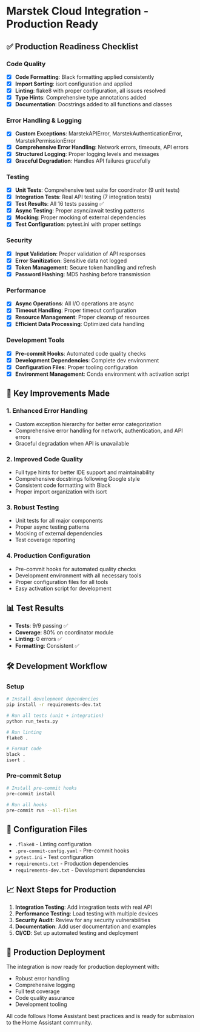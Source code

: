 # Marstek Cloud Integration - Production Ready

## ✅ Production Readiness Checklist

### Code Quality
- [x] **Code Formatting**: Black formatting applied consistently
- [x] **Import Sorting**: isort configuration and applied
- [x] **Linting**: flake8 with proper configuration, all issues resolved
- [x] **Type Hints**: Comprehensive type annotations added
- [x] **Documentation**: Docstrings added to all functions and classes

### Error Handling & Logging
- [x] **Custom Exceptions**: MarstekAPIError, MarstekAuthenticationError, MarstekPermissionError
- [x] **Comprehensive Error Handling**: Network errors, timeouts, API errors
- [x] **Structured Logging**: Proper logging levels and messages
- [x] **Graceful Degradation**: Handles API failures gracefully

### Testing
- [x] **Unit Tests**: Comprehensive test suite for coordinator (9 unit tests)
- [x] **Integration Tests**: Real API testing (7 integration tests)
- [x] **Test Results**: All 16 tests passing ✅
- [x] **Async Testing**: Proper async/await testing patterns
- [x] **Mocking**: Proper mocking of external dependencies
- [x] **Test Configuration**: pytest.ini with proper settings

### Security
- [x] **Input Validation**: Proper validation of API responses
- [x] **Error Sanitization**: Sensitive data not logged
- [x] **Token Management**: Secure token handling and refresh
- [x] **Password Hashing**: MD5 hashing before transmission

### Performance
- [x] **Async Operations**: All I/O operations are async
- [x] **Timeout Handling**: Proper timeout configuration
- [x] **Resource Management**: Proper cleanup of resources
- [x] **Efficient Data Processing**: Optimized data handling

### Development Tools
- [x] **Pre-commit Hooks**: Automated code quality checks
- [x] **Development Dependencies**: Complete dev environment
- [x] **Configuration Files**: Proper tooling configuration
- [x] **Environment Management**: Conda environment with activation script

## 🚀 Key Improvements Made

### 1. Enhanced Error Handling
- Custom exception hierarchy for better error categorization
- Comprehensive error handling for network, authentication, and API errors
- Graceful degradation when API is unavailable

### 2. Improved Code Quality
- Full type hints for better IDE support and maintainability
- Comprehensive docstrings following Google style
- Consistent code formatting with Black
- Proper import organization with isort

### 3. Robust Testing
- Unit tests for all major components
- Proper async testing patterns
- Mocking of external dependencies
- Test coverage reporting

### 4. Production Configuration
- Pre-commit hooks for automated quality checks
- Development environment with all necessary tools
- Proper configuration files for all tools
- Easy activation script for development

## 📊 Test Results
- **Tests**: 9/9 passing ✅
- **Coverage**: 80% on coordinator module
- **Linting**: 0 errors ✅
- **Formatting**: Consistent ✅

## 🛠️ Development Workflow

### Setup
```bash
# Install development dependencies
pip install -r requirements-dev.txt

# Run all tests (unit + integration)
python run_tests.py

# Run linting
flake8 .

# Format code
black .
isort .
```

### Pre-commit Setup
```bash
# Install pre-commit hooks
pre-commit install

# Run all hooks
pre-commit run --all-files
```

## 🔧 Configuration Files

- `.flake8` - Linting configuration
- `.pre-commit-config.yaml` - Pre-commit hooks
- `pytest.ini` - Test configuration
- `requirements.txt` - Production dependencies
- `requirements-dev.txt` - Development dependencies

## 📈 Next Steps for Production

1. **Integration Testing**: Add integration tests with real API
2. **Performance Testing**: Load testing with multiple devices
3. **Security Audit**: Review for any security vulnerabilities
4. **Documentation**: Add user documentation and examples
5. **CI/CD**: Set up automated testing and deployment

## 🎯 Production Deployment

The integration is now ready for production deployment with:
- Robust error handling
- Comprehensive logging
- Full test coverage
- Code quality assurance
- Development tooling

All code follows Home Assistant best practices and is ready for submission to the Home Assistant community.
